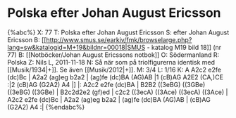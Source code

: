 # Polska efter Johan August Ericsson

{%abc%}
X: 77
T: Polska efter Johan August Ericsson
S: efter Johan August Ericsson
B: [[http://www.smus.se/earkiv/fmk/browselarge.php?lang=sw&katalogid=M+19&bildnr=00018|SMUS - katalog M19 bild 18]] (nr 77)
B: [[Notböcker/Johan August Ericssons notbok]]
O: Södermanland
R: Polska
Z: Nils L, 2011-11-18
N: Så när som på triolfigurerna identisk med [[Musik/1934|+]]. Se även [[Musik/2012|+]].
M: 3/4
L: 1/16
K: A
   A2c2 e2fe (dc)Bc | A2a2 (ag)eg b2a2 | (ag)fe (dc)BA (AG)AB |1 (cB)AG A2E2 (CA,)CE :|2 (cB)AG (G2A2) A4 |]
|: A2c2 e2fe (dc)BA | B2B2 ((3eBG) ((3GBe) ((3eBG) ((3GBe) | B2c2d2e2 (gf)ed | c2c2 ((3ecA) ((3Ace) ((3ecA) ((3Ace) | 
   A2c2 e2fe (dc)Bc | A2a2 (ag)eg b2a2 | (ag)fe (dc)BA (AG)AB | (cB)AG (G2A2) A4 :|
{%endabc%}
